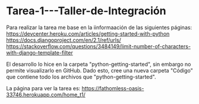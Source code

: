# Tarea-1---Taller-de-Integración
Para realizar la tarea me base en la iinformaación de las siguientes páginas:  
https://devcenter.heroku.com/articles/getting-started-with-python  
https://docs.djangoproject.com/en/2.1/ref/urls/  
https://stackoverflow.com/questions/3484149/limit-number-of-characters-with-django-template-filter  

El desarrollo lo hice en la carpeta "python-getting-started", sin embargo no permite visualizarlo en GitHub. Dado esto, cree una nueva carpeta "Código" que contiene todo los archivos que "python-getting-started".   

La página para ver la tarea es: https://fathomless-oasis-33746.herokuapp.com/home_t1/  

